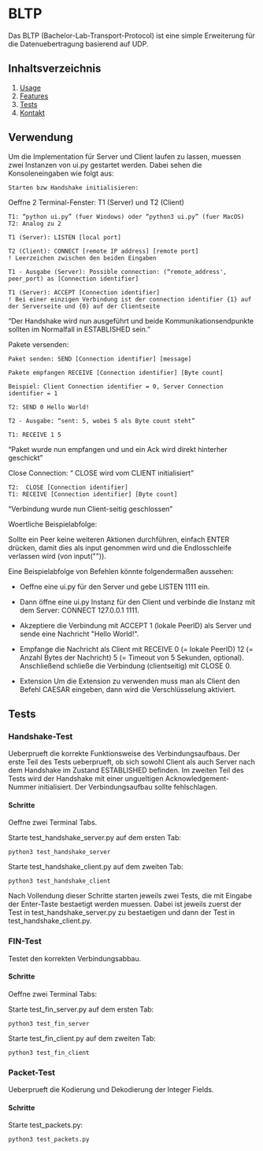 # BLTP

Das BLTP (Bachelor-Lab-Transport-Protocol) ist eine simple Erweiterung für die Datenuebertragung basierend auf UDP.

## Inhaltsverzeichnis

1. [Usage](#Usage)
2. [Features](#features)
4. [Tests](#tests)
5. [Kontakt](#kontakt)


## Verwendung

Um die Implementation für Server und Client laufen zu lassen, muessen zwei Instanzen von ui.py gestartet werden. Dabei sehen die Konsoleneingaben wie folgt aus: 

	Starten bzw Handshake initialisieren:



Oeffne 2 Terminal-Fenster: T1 (Server) und T2 (Client)



    T1: “python ui.py” (fuer Windows) oder “python3 ui.py” (fuer MacOS)
    T2: Analog zu 2

    T1 (Server): LISTEN [local port]

    T2 (Client): CONNECT [remote IP address] [remote port]			
    ! Leerzeichen zwischen den beiden Eingaben

    T1 - Ausgabe (Server): Possible connection: (“remote_address', peer_port) as [Connection identifier]

    T1 (Server): ACCEPT [Connection identifier]		
    ! Bei einer einzigen Verbindung ist der connection identifier {1} auf der Serverseite und {0} auf der Clientseite

“Der Handshake wird nun ausgeführt und beide Kommunikationsendpunkte sollten im Normalfall in ESTABLISHED sein.”


Pakete versenden: 

    Paket senden: SEND [Connection identifier] [message]

    Pakete empfangen RECEIVE [Connection identifier] [Byte count]

    Beispiel: Client Connection identifier = 0, Server Connection identifier = 1

    T2: SEND 0 Hello World! 

    T2 - Ausgabe: “sent: 5, wobei 5 als Byte count steht”
    
    T1: RECEIVE 1 5 

“Paket wurde nun empfangen und und ein Ack wird direkt hinterher geschickt”



Close Connection: 
“ CLOSE wird vom CLIENT initialisiert”

    T2:  CLOSE [Connection identifier]
    T1: RECEIVE [Connection identifier] [Byte count]

“Verbindung wurde nun Client-seitig geschlossen”


Woertliche Beispielabfolge:

Sollte ein Peer keine weiteren Aktionen durchführen, einfach ENTER drücken, damit dies als input genommen wird und die Endlosschleife verlassen wird (von input("")).

Eine Beispielabfolge von Befehlen könnte folgendermaßen aussehen:

- Oeffne eine ui.py für den Server und gebe LISTEN 1111 ein.
- Dann öffne eine ui.py Instanz für den Client und verbinde die Instanz mit dem Server: CONNECT 127.0.0.1 1111.
- Akzeptiere die Verbindung mit ACCEPT 1 (lokale PeerID) als Server und sende eine Nachricht "Hello World!". 
- Empfange die Nachricht als Client mit RECEIVE 0 (= lokale PeerID) 12 (= Anzahl Bytes der Nachricht) 5 (= Timeout von 5 Sekunden, optional).
Anschließend schließe die Verbindung (clientseitig) mit CLOSE 0.

- Extension
Um die Extension zu verwenden muss man als Client den Befehl CAESAR eingeben, dann wird die Verschlüsselung aktiviert.



## Tests 

### Handshake-Test

Ueberprueft die korrekte Funktionsweise des Verbindungsaufbaus. Der erste Teil des Tests ueberprueft, ob sich sowohl Client als auch Server nach dem Handshake im Zustand ESTABLISHED befinden. Im zweiten Teil des Tests wird der Handshake mit einer ungueltigen Acknowledgement-Nummer initialisiert. Der Verbindungsaufbau sollte fehlschlagen.

#### Schritte

Oeffne zwei Terminal Tabs.

Starte test_handshake_server.py auf dem ersten Tab:
	
	python3 test_handshake_server

Starte test_handshake_client.py auf dem zweiten Tab:

	python3 test_handshake_client

Nach Vollendung dieser Schritte starten jeweils zwei Tests, die mit Eingabe der Enter-Taste bestaetigt werden muessen. Dabei ist jeweils zuerst der Test in test_handshake_server.py zu bestaetigen und dann der Test in test_handshake_client.py.

### FIN-Test

Testet den korrekten Verbindungsabbau.

#### Schritte
 
Oeffne zwei Terminal Tabs:

Starte test_fin_server.py auf dem ersten Tab:
	
	python3 test_fin_server

Starte test_fin_client.py auf dem zweiten Tab:

	python3 test_fin_client

### Packet-Test

Ueberprueft die Kodierung und Dekodierung der Integer Fields.

#### Schritte

Starte test_packets.py:
	
	python3 test_packets.py